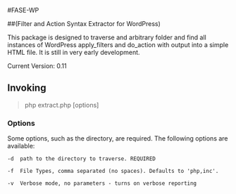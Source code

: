 #FASE-WP

##(Filter and Action Syntax Extractor for WordPress)

This package is designed to traverse and arbitrary folder and find all instances of WordPress apply_filters and do_action with output into a simple HTML file. It is still in very early development.

Current Version: 0.11

## Invoking

> php extract.php [options]

### Options

Some options, such as the directory, are required. The following options are available:

	-d 	path to the directory to traverse. REQUIRED

	-f 	File Types, comma separated (no spaces). Defaults to 'php,inc'.

	-v 	Verbose mode, no parameters - turns on verbose reporting
